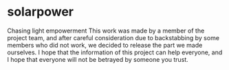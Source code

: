 # solarpower
Chasing light empowerment
This work was made by a member of the project team, and after careful consideration due to backstabbing by some members who did not work, we decided to release the part we made ourselves. I hope that the information of this project can help everyone, and I hope that everyone will not be betrayed by someone you trust.
